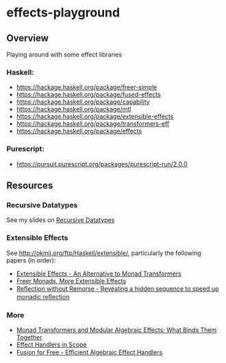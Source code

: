 # effects-playground

## Overview

Playing around with some effect libraries

### Haskell:
* https://hackage.haskell.org/package/freer-simple
* https://hackage.haskell.org/package/fused-effects
* https://hackage.haskell.org/package/capability
* https://hackage.haskell.org/package/mtl
* https://hackage.haskell.org/package/extensible-effects
* https://hackage.haskell.org/package/transformers-eff
* https://hackage.haskell.org/package/effects

### Purescript:
* https://pursuit.purescript.org/packages/purescript-run/2.0.0


## Resources

### Recursive Datatypes
See my slides on [Recursive Datatypes](https://slides.com/henelikailahi/recursive-datatypes/#/)

### Extensible Effects
See http://okmij.org/ftp/Haskell/extensible/, particularly the following papers (in order):
* [Extensible Effects - An Alternative to Monad Transformers](http://okmij.org/ftp/Haskell/extensible/exteff.pdf)
* [Freer Monads, More Extensible Effects](http://okmij.org/ftp/Haskell/extensible/more.pdf)
* [Reﬂection without Remorse - Revealing a hidden sequence to speed up monadic reﬂection](http://okmij.org/ftp/Haskell/zseq.pdf)

### More

* [Monad Transformers and Modular Algebraic Effects: What Binds Them Together](http://www.cs.kuleuven.be/publicaties/rapporten/cw/CW699.pdf)
* [Effect Handlers in Scope](http://www.cs.ox.ac.uk/people/nicolas.wu/papers/Scope.pdf)
* [Fusion for Free - Eﬃcient Algebraic Eﬀect Handlers](https://people.cs.kuleuven.be/~tom.schrijvers/Research/papers/mpc2015.pdf)
